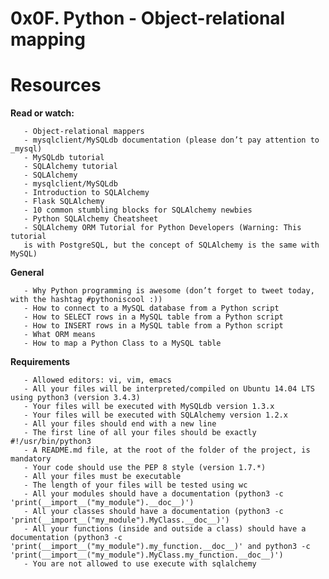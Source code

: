 # **0x0F. Python - Object-relational mapping**

# **Resources**

**Read or watch:**

       - Object-relational mappers
       - mysqlclient/MySQLdb documentation (please don’t pay attention to _mysql)
       - MySQLdb tutorial
       - SQLAlchemy tutorial
       - SQLAlchemy
       - mysqlclient/MySQLdb
       - Introduction to SQLAlchemy
       - Flask SQLAlchemy
       - 10 common stumbling blocks for SQLAlchemy newbies
       - Python SQLAlchemy Cheatsheet
       - SQLAlchemy ORM Tutorial for Python Developers (Warning: This tutorial
       is with PostgreSQL, but the concept of SQLAlchemy is the same with MySQL)

**General**

       - Why Python programming is awesome (don’t forget to tweet today, with the hashtag #pythoniscool :))
       - How to connect to a MySQL database from a Python script
       - How to SELECT rows in a MySQL table from a Python script
       - How to INSERT rows in a MySQL table from a Python script
       - What ORM means
       - How to map a Python Class to a MySQL table

**Requirements**

       - Allowed editors: vi, vim, emacs
       - All your files will be interpreted/compiled on Ubuntu 14.04 LTS using python3 (version 3.4.3)
       - Your files will be executed with MySQLdb version 1.3.x
       - Your files will be executed with SQLAlchemy version 1.2.x
       - All your files should end with a new line
       - The first line of all your files should be exactly #!/usr/bin/python3
       - A README.md file, at the root of the folder of the project, is mandatory
       - Your code should use the PEP 8 style (version 1.7.*)
       - All your files must be executable
       - The length of your files will be tested using wc
       - All your modules should have a documentation (python3 -c 'print(__import__("my_module").__doc__)')
       - All your classes should have a documentation (python3 -c 'print(__import__("my_module").MyClass.__doc__)')
       - All your functions (inside and outside a class) should have a documentation (python3 -c 'print(__import__("my_module").my_function.__doc__)' and python3 -c 'print(__import__("my_module").MyClass.my_function.__doc__)')
       - You are not allowed to use execute with sqlalchemy
